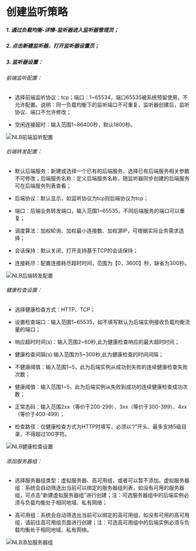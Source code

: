 # 创建监听策略

##### 1. 通过负载均衡-详情-监听器进入监听器管理页；

##### 2. 点击新建监听器，打开监听器设置页；

##### 3. 监听器设置：
	
###### 前端监听配置：
	
- 选择前端监听协议：tcp；端口：1~65534，端口65535被系统预留使用，不允许配置。说明：同一负载均衡下的监听端口不可重复，监听器创建后，监听协议、端口不允许修改；

- 空闲连接超时：输入范围1~86400秒，默认1800秒。

![NLB前端监听配置](../../../../image/Networking/NLB/NLB-022.png)

###### 后端转发配置：

- 默认后端服务：新建或选择一个已有的后端服务，选择已有后端服务相关参数不可修改；后端服务名称：定义后端服务名称，随监听器同步创建的后端服务可在后端服务列表查看；	
	
- 后端协议：默认显示，如监听协议为tcp则后端协议为tcp；
	
- 端口：后端业务转发端口，输入范围1~65535，不同后端服务的端口可以重复；
	
- 调度算法：加权轮询、加权最小连接数、加权源IP，可根据实际业务需求选择；

- 会话保持：默认关闭，打开支持基于TCP的会话保持；	
	
- 连接耗尽：配置连接耗尽超时时间，范围为【0，3600】秒，缺省为300秒。

![NLB后端转发配置](../../../../image/Networking/NLB/NLB-023.png)	

###### 健康检查设置：

- 选择健康检查方式：HTTP、TCP；
	
- 设置检查端口：输入范围1~65535，如不填写默认为后端实例接收负载均衡流量的端口；
	
- 响应超时时间(s)：输入范围2~60秒,此为健康检查响应的最大超时时间；
	
- 健康检查间隔(s):输入范围为5~300秒,此为健康检查的时间间隔；
	
- 不健康阈值：输入范围1~5，此为后端实例从成功到失败的连续健康检查失败次数；
	
- 健康阈值：输入范围1~5，此为后端实例从失败到成功的连续健康检查成功次数；
	
- 正常态码：输入范围2xx（等价于200-299）、3xx（等价于300-399）、4xx（等价于400-499）；
	
- 检查路径：仅健康检查方式为HTTP时填写，必须以“/”开头、最多支持5级目录，不得超过100字符。

![NLB健康检查设置](../../../../image/Networking/NLB/NLB-029.png)

###### 添加服务器组：

- 选择服务器组类型：虚拟服务器、高可用组，或者可以暂不添加。虚拟服务器组：系统会自动筛选出当前可以绑定的服务器组列表，如没有可用的服务器组，可点击“新建虚拟服务器组”进行创建；注：可选服务器组中的后端实例必须与负载均衡处于相同地域、私有网络；

- 高可用组：系统会自动筛选出当前可以绑定的高可用组，如没有可用的高可用组，请前往高可用组页面进行创建；注：可选高可用组中的后端实例必须与负载均衡处于相同地域、私有网络。

![NLB添加服务器组](../../../../image/Networking/NLB/NLB-030.png)
